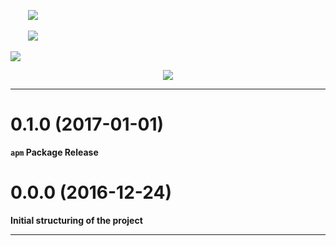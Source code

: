 <p align="center">

  <img src="https://gitlab.com/favicon.ico" width=16 height=16/>&nbsp;&nbsp;
  <a href="https://gitlab.com/tuomashatakka/atom-ui-reduced-dark/releases/latest">
    <img src="https://img.shields.io/apm/v/reduced-dark.svg"/></a>&nbsp;&nbsp;

  <img src="https://atom.io/favicon.ico" width=16 height=16/>&nbsp;&nbsp;
  <a href="https://atom.io/themes/reduced-dark-atom-ui">
    <img src="https://img.shields.io/apm/v/reduced-dark.svg"/></a>&nbsp;&nbsp;

  <a href="https://atom.io/themes/reduced-dark">
    <img src="https://img.shields.io/apm/dm/reduced-dark.svg"/></a>

</p>

<p align="center">
  <img src="https://tuomashatakka.gitlab.io/atom-ui-reduced-dark/assets/re-logo.svg"/></p>

---

# 0.1.0 (2017-01-01)
**```apm``` Package Release**

# 0.0.0 (2016-12-24)
**Initial structuring of the project**

---
